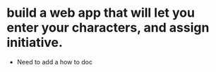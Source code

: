 # build a web app that will let you enter your characters, and assign initiative.
- Need to add a how to doc
